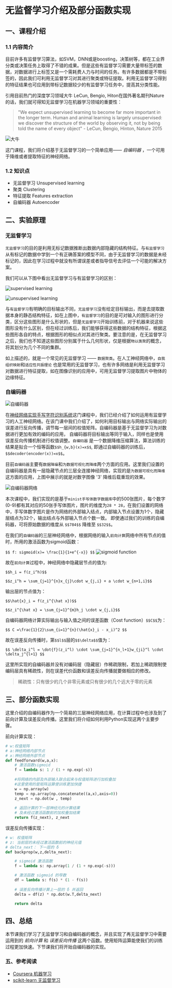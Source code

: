 # 无监督学习介绍及部分函数实现

## 一、课程介绍

### 1.1 内容简介 

目前许多有监督学习算法，如SVM，DNN或是boosting，决策树等，都在工业界分类或决策任务上取得了不错的成果。但是这些有监督学习需要大量带标签的数据，对数据进行上标签又是一个需耗费人力与时间的任务。有许多数据都是不带标签的，因此我们可利用无监督学习对其进行聚类或特征提取。利用无监督学习得到的特征结果也可应用到带标记数据较少的有监督学习任务中，提高其分类性能。

引用目前热门的深度学习领域大牛 LeCun, Bengio, Hiton在国外著名期刊Nature的话，我们就可得知无监督学习在机器学习领域的重要性：

> "We expect unsupervised learning to become far more important in the longer term. Human and animal learning is largely unsupervised: we discover the structure of the world by observing it, not by being told the name of every object" - LeCun, Bengio, Hinton, Nature 2015

![大牛](https://dn-anything-about-doc.qbox.me/document-uid291340labid2287timestamp1478678009791.png/wm)

这门课程，我们将介绍基于无监督学习的一个简单应用—— _自编码器_ ，一个可用于降维或者提取特征的神经网络。


### 1.2 知识点

- 无监督学习 Unsupervised learning
- 聚类 Clustering
- 特征提取 Features extraction
- 自编码器 Autoencoder

## 二、实验原理

### 无监督学习

`无监督学习`的目的是利用无标记数据推断出数据内部隐藏的结构特征。与`有监督学习`从有标记的数据中学到一个有正确答案的模型不同，由于无监督学习的数据是未经标记的，因此在学习过程中就没有所谓误差或者指导信号去评估一个可能的解决方案。

我们可以从下图中看出无监督学习与有监督学习的区别：

![supervised learning](https://dn-anything-about-doc.qbox.me/document-uid291340labid2287timestamp1478745393877.png/wm)

![unsupervised learning](https://dn-anything-about-doc.qbox.me/document-uid291340labid2287timestamp1478745074487.png/wm)

与`有监督学习`有明确的目标输出不同，`无监督学习`没有给定目标输出，而是去提取数据本身的静态结构特征，如在上图中，`有监督学习`的目的是可对输入的图形进行分类，区分这些图形是什么形状的，但是`无监督学习`开始训练前，对于机器来说这些图形没有什么区别，但在经过训练后，我们能够获得这些数据的结构特征，根据这些图形各自的特点，根据图形的相似点对其进行聚类。要注意的是，在无监督学习之后，我们也不知道这些图形分别属于什么几何形状，仅是根据`物以类聚`的概念，将其划分为几个不同的集群。

如上描述的，就是一个常见的无监督学习 —— `数据聚类`。在人工神经网络中，`自我组织映射`和`适应性共振理论` 也是常用的无监督学习，也有许多网络是利用无监督学习对数据进行特征提取，如在图像识别的应用中，可用无监督学习提取图片中物体的边缘特征。

### 自编码器

![自编码器](https://dn-anything-about-doc.qbox.me/document-uid291340labid2287timestamp1478747253090.png/wm)


在[神经网络实现手写字符识别系统](http://www.shiyanlou/courses/593)这门课程中，我们已经介绍了如何运用有监督学习的人工神经网络。在该门课中我们介绍了，如何利用目标输出与网络实际输出的误差进行反向传播，调节每一层间的权值矩阵。自编码器是基于无监督学习为对数据进行更加有效的编码的应用， 自编码器将目标输出等同于输入，同样也是使用误差反向传播机制进行权值调整。`自编码器` 是一个数据降维压缩算法，算法训练的结果是拟合一个恒等函数`$$h_{w,b}(x)=x$$`, 即通过自编码器的训练后，`$$decoder(encoder(x))=x$$`。

目前`自编码器`主要有`数据降噪`和`为数据可视化而降维`两个方面的应用。这里我们设置的自编码器是具有一层隐藏节点的三层全连接神经网络，实现的是`为数据可视化而降维`这方面的应用，上图中展示的就是对数字图像 '3' 降维后载重现的效果。

![自编码器网络](https://dn-anything-about-doc.qbox.me/document-uid291340labid2287timestamp1478758885961.png/wm)

本次课程中，我们实现的是基于`minist手写体数字数据库`中的500张图片，每个数字 (0-9)都有其对应的50张手写体图片，图片的维度为`28 * 28`，在我们设置的网络中，手写体数字图片是作为网络的外部输入结点，内部输入节点设置为1个，隐藏层结点为32个，输出结点与外部输入节点个数一致。 即使通过我们的训练的自编码器，可将原始数据的维度从 `$$784$$` 降维至 `$$32$$`。

在我们的`自编码器`的三层神经网络中，根据网络的输入`前向计算`网络中所有节点的值时，所用的激活函数为sigmoid函数：

`$$
f: sigmoid(x)= \frac{1}{1+e^{-x}}
$$` ![sigmoid function](https://dn-anything-about-doc.qbox.me/document-uid291340labid2287timestamp1478758295103.png/wm)

故在`前向计算`过程中，神经网络中隐藏层节点的值为:

`$$h_i = f(z_i^h)$$`

`$$z_i^h = \sum_{j=1}^{n}x_{j}\cdot w_{j,i} + a \cdot w_{n+1,i}$$`

输出层的节点值为：

`$$\hat{x}_i = f(z_i^{\hat x})$$`

`$$z_i^{\hat x} = \sum_{j=1}^{m}h_j \cdot w_{j,i}$$`

自编码器网络计算实际输出与输入值之间的误差函数（Cost function）`$$C$$`为：

`$$
C =\frac{1}{2}\sum_{i=1}^{n}(\hat{x}_i - x_i)^2
$$`

故在误差反向传播时，第`$$l$$`层的`$$\delta$$`值为：

`$$
\delta_i^l = \dot{f}(z_i^l) \cdot \sum_{j=1}^{n_l+1}w_{ji}^l \cdot \delta_j^{l+1}
$$`

这里所实现的自编码器并没有对编码层（隐藏层）作稀疏限制，若加上稀疏限制使编码层具有稀疏性，则在误差代价函数和误差反向传播就要做相应的修改。

> 稀疏性：只有很少的几个非零元素或只有很少的几个远大于零的元素


## 三、部分函数实现

这里介绍的自编码器作为一个简易的三层神经网络应用，在计算过程中也涉及到了前向计算及误差反向传播。这里我们将介绍如何利用Python实现这两个主要步骤。

前向计算实现：
```python
# w:权值矩阵
# a:神经网络内部节点
# x:神经网络外部节点
def feedforward(w,a,x):
    # 激活函数sigmoid
    f = lambda s: 1 / (1 + np.exp(-s)) 
    
    #将网络的内部及外部输入联合起来与权值矩阵进行加权叠加
    #这里使用的是矩阵运算使训练更加快捷
    w = np.array(w)
    temp = np.array(np.concatenate((a,x),axis=0))
    z_next = np.dot(w , temp)
    
    # 返回计算的下一层神经元的计算结果
    # 及未经过激活函数前的加权叠加结果
    return f(z_next), z_next
```
误差反向传播实现：

```python
# w: 权值矩阵
# z: 当前层的未经过激活函数前的神经元值
# delta_next： 下一层的 δ
def backprop(w,z,delta_next):

    # sigmoid 激活函数
    f = lambda s: np.array(1 / (1 + np.exp(-s)))

    # 激活函数 sigmoid 的导数
    df = lambda s: f(s) * (1 - f(s))
    
    # 误差反向传播计算上一层的 δ 并返回
    delta = df(z) * np.dot(w.T,delta_next)    

    return delta
```

## 四、总结
本节课我们学习了无监督学习和自编码器的概念，并且实现了再无监督学习中需要运用到的 _前向计算_ 和 _误差反向传播_ 这两个函数。使用矩阵运算能使我们的训练过程更加快速。下节课我们将开始自编码器的实现。

### 五、参考阅读

- [Coursera 机器学习](https://www.coursera.org/learn/machine-learning)
- [scikit-learn 无监督学习](http://scikit-learn.org/stable/unsupervised_learning.html)